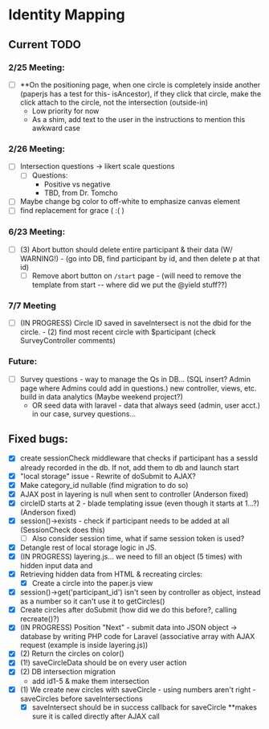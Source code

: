 # Identity Mapping 

## Current TODO

### 2/25 Meeting:
  - [ ] **On the positioning page, when one circle is completely inside another (paperjs has a test for this- isAncestor), if they click that circle, make the click attach to the circle, not the intersection (outside-in)
    - Low priority for now
    - As a shim, add text to the user in the instructions to mention this awkward case
    
### 2/26 Meeting: 
  - [ ] Intersection questions -> likert scale questions
    - [ ] Questions:
      - Positive vs negative
      - TBD, from Dr. Tomcho
  - [ ] Maybe change bg color to off-white to emphasize canvas element
  - [ ] find replacement for grace ( :( )
   
### 6/23 Meeting: 
- [ ] (3) Abort button should delete entire participant & their data (W/ WARNING!) - (go into DB, find participant by id, and then delete p at that id)
    - [ ] Remove abort button on `/start` page - (will need to remove the template from start -- where did we put the @yield stuff??)
     
### 7/7 Meeting
- [ ] (IN PROGRESS) Circle ID saved in saveIntersect is not the dbid for the circle. - (2) find most recent circle with $participant (check SurveyController comments)

### Future:
- [ ] Survey questions - way to manage the Qs in DB... (SQL insert? Admin page where Admins could add in questions.) new controller, views, etc. build in data analytics
(Maybe weekend project?)
    - OR seed data with laravel - data that always seed (admin, user acct.) in our case, survey questions... 
     

## Fixed bugs:
- [x] create sessionCheck middleware that checks if participant has a sessId already recorded in the db. If not, add them to db and launch start
- [x] "local storage" issue - Rewrite of doSubmit to AJAX?
- [x] Make category_id nullable (find migration to do so)
- [x] AJAX post in layering is null when sent to controller (Anderson fixed)
- [x] circleID starts at 2 - blade templating issue (even though it starts at 1...?) (Anderson fixed)
- [x] session()->exists - check if participant needs to be added at all (SessionCheck does this)
    - [ ] Also consider session time, what if same session token is used?
- [x] Detangle rest of local storage logic in JS.
- [x] (IN PROGRESS) layering.js... we need to fill an object (5 times) with hidden input data and 
- [x] Retrieving hidden data from HTML & recreating circles:
    - [x] Create a circle into the paper.js view 
- [x] session()->get('participant_id') isn't seen by controller as object, instead as a number so it can't use it to getCircles()
- [x] Create circles after doSubmit (how did we do this before?, calling recreate()?)
- [x] (IN PROGRESS) Position "Next" - submit data into JSON object -> database by writing PHP code for Laravel (associative array with AJAX request (example is inside layering.js))
- [x] (2) Return the circles on color()
- [x] (1!) saveCircleData should be on every user action
- [x] (2) DB intersection migration 
   - add id1-5 & make them intersection
- [x] (1) We create new circles with saveCircle - using numbers aren't right - saveCircles before saveIntersections
    - [x] saveIntersect should be in success callback for saveCircle **makes sure it is called directly after AJAX call
